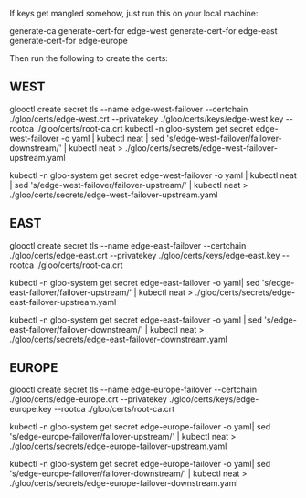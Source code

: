 If keys get mangled somehow, just run this on your local machine:

generate-ca
generate-cert-for edge-west
generate-cert-for edge-east
generate-cert-for edge-europe

Then run the following to create the certs:


## WEST
glooctl create secret tls --name edge-west-failover --certchain ./gloo/certs/edge-west.crt --privatekey ./gloo/certs/keys/edge-west.key --rootca ./gloo/certs/root-ca.crt 
kubectl -n gloo-system get secret edge-west-failover -o yaml | kubectl neat | sed 's/edge-west-failover/failover-downstream/' | kubectl neat > ./gloo/certs/secrets/edge-west-failover-upstream.yaml

kubectl -n gloo-system get secret edge-west-failover -o yaml | kubectl neat | sed 's/edge-west-failover/failover-upstream/' | kubectl neat > ./gloo/certs/secrets/edge-west-failover-upstream.yaml





## EAST
glooctl create secret tls --name edge-east-failover --certchain ./gloo/certs/edge-east.crt --privatekey ./gloo/certs/keys/edge-east.key --rootca ./gloo/certs/root-ca.crt 

kubectl -n gloo-system get secret edge-east-failover -o yaml| sed 's/edge-east-failover/failover-upstream/'  | kubectl neat > ./gloo/certs/secrets/edge-east-failover-upstream.yaml

kubectl -n gloo-system get secret edge-east-failover -o yaml | sed 's/edge-east-failover/failover-downstream/' | kubectl neat > ./gloo/certs/secrets/edge-east-failover-downstream.yaml


## EUROPE
glooctl create secret tls --name edge-europe-failover --certchain ./gloo/certs/edge-europe.crt --privatekey ./gloo/certs/keys/edge-europe.key --rootca ./gloo/certs/root-ca.crt 

kubectl -n gloo-system get secret edge-europe-failover -o yaml| sed 's/edge-europe-failover/failover-upstream/'  | kubectl neat > ./gloo/certs/secrets/edge-europe-failover-upstream.yaml


kubectl -n gloo-system get secret edge-europe-failover -o yaml| sed 's/edge-europe-failover/failover-downstream/'  | kubectl neat > ./gloo/certs/secrets/edge-europe-failover-downstream.yaml